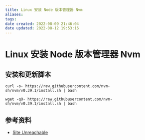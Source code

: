```yaml
---
title: Linux 安装 Node 版本管理器 Nvm
aliases:
tags:
date created: 2022-08-09 21:46:04
date updated: 2022-08-12 19:53:16
---
```


# Linux 安装 Node 版本管理器 Nvm

## 安装和更新脚本

```shell
curl -o- https://raw.githubusercontent.com/nvm-sh/nvm/v0.39.1/install.sh | bash

wget -qO- https://raw.githubusercontent.com/nvm-sh/nvm/v0.39.1/install.sh | bash
```

## 参考资料

- [Site Unreachable](https://github.com/nvm-sh/nvm#install--update-script)
